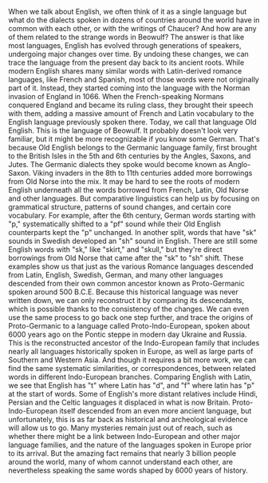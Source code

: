 
When we talk about English,
we often think of it as a single language
but what do the dialects spoken
in dozens of countries around the world
have in common with each other,
or with the writings of Chaucer?
And how are any of them related
to the strange words in Beowulf?
The answer is that like most languages,
English has evolved 
through generations of speakers,
undergoing major changes over time.
By undoing these changes,
we can trace the language 
from the present day
back to its ancient roots.
While modern English 
shares many similar words
with Latin-derived romance languages,
like French and Spanish,
most of those words 
were not originally part of it.
Instead, they started coming 
into the language
with the Norman invasion 
of England in 1066.
When the French-speaking Normans
conquered England
and became its ruling class,
they brought their speech with them,
adding a massive amount 
of French and Latin vocabulary
to the English language 
previously spoken there.
Today, we call that language Old English.
This is the language of Beowulf.
It probably doesn&#39;t look very familiar,
but it might be more recognizable
if you know some German.
That&#39;s because Old English
belongs to the Germanic language family,
first brought to the British Isles
in the 5th and 6th centuries
by the Angles, Saxons, and Jutes.
The Germanic dialects they spoke would
become known as Anglo-Saxon.
Viking invaders in the 8th 
to 11th centuries
added more borrowings 
from Old Norse into the mix.
It may be hard to see the roots
of modern English
underneath all the words borrowed
from French, Latin, Old Norse 
and other languages.
But comparative linguistics can help us
by focusing on grammatical structure,
patterns of sound changes,
and certain core vocabulary.
For example, after the 6th century,
German words starting with &quot;p,&quot;
systematically shifted to a &quot;pf&quot; sound
while their Old English counterparts
kept the &quot;p&quot; unchanged.
In another split, words 
that have &quot;sk&quot; sounds in Swedish
developed an &quot;sh&quot; sound in English.
There are still some English 
words with &quot;sk,&quot;
like &quot;skirt,&quot; and &quot;skull,&quot;
but they&#39;re direct borrowings 
from Old Norse
that came after the &quot;sk&quot; to &quot;sh&quot; shift.
These examples show us
that just as the various Romance languages
descended from Latin,
English, Swedish, German, 
and many other languages
descended from their own common ancestor
known as Proto-Germanic
spoken around 500 B.C.E.
Because this historical language
was never written down,
we can only reconstruct it 
by comparing its descendants,
which is possible thanks 
to the consistency of the changes.
We can even use the same process
to go back one step further,
and trace the origins of Proto-Germanic
to a language called Proto-Indo-European,
spoken about 6000 years ago
on the Pontic steppe 
in modern day Ukraine and Russia.
This is the reconstructed ancestor
of the Indo-European family
that includes nearly all languages
historically spoken in Europe,
as well as large parts of Southern
and Western Asia.
And though it requires a bit more work,
we can find the same systematic 
similarities, or correspondences,
between related words in different
Indo-European branches.
Comparing English with Latin,
we see that English has &quot;t&quot; 
where Latin has &quot;d&quot;,
and &quot;f&quot; where latin has &quot;p&quot;
at the start of words.
Some of English&#39;s more distant relatives
include Hindi, Persian
and the Celtic languages it displaced
in what is now Britain.
Proto-Indo-European itself descended
from an even more ancient language,
but unfortunately, this is as far back
as historical and archeological evidence
will allow us to go.
Many mysteries remain just out of reach,
such as whether there might be a link
between Indo-European
and other major language families,
and the nature of the languages spoken
in Europe prior to its arrival.
But the amazing fact remains that nearly
3 billion people around the world,
many of whom cannot understand each other,
are nevertheless speaking the same words
shaped by 6000 years of history.
